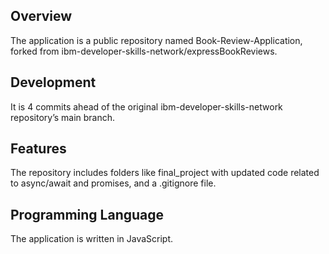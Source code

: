 ## Overview
The application is a public repository named Book-Review-Application, forked from ibm-developer-skills-network/expressBookReviews.

## Development
It is 4 commits ahead of the original ibm-developer-skills-network repository’s main branch.

## Features
The repository includes folders like final_project with updated code related to async/await and promises, and a .gitignore file.

## Programming Language
The application is written in JavaScript.
